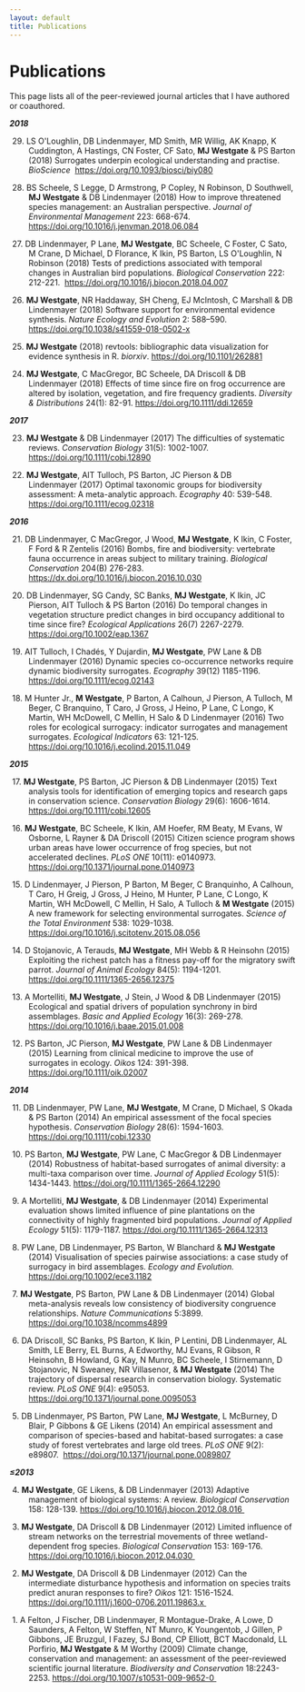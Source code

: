 ```yaml
---
layout: default
title: Publications
---
```

# Publications
This page lists all of the peer-reviewed journal articles that I have authored or coauthored.

<em><strong>2018</strong></em>
<p style="margin-left: .35in; text-indent: -.3in;">
  29. LS O'Loughlin, DB Lindenmayer, MD Smith, MR Willig, AK Knapp, K Cuddington, A Hastings, CN Foster, CF Sato, <strong>MJ Westgate</strong> & PS Barton (2018) Surrogates underpin ecological understanding and practise. <em>BioScience</em> 
    <a href="https://doi.org/10.1093/biosci/biy080" target="_blank" rel="noopener">
      https://doi.org/10.1093/biosci/biy080
    </a>
</p>
<p style="margin-left: .35in; text-indent: -.3in;">
  28. BS Scheele, S Legge, D Armstrong, P Copley, N Robinson, D Southwell, <strong>MJ Westgate</strong> & DB Lindenmayer (2018) How to improve threatened species management: an Australian perspective. <em>Journal of Environmental Management</em> 223: 668-674.
  <a href="https://doi.org/10.1016/j.jenvman.2018.06.084" target="_blank" rel="noopener">
    https://doi.org/10.1016/j.jenvman.2018.06.084
  </a>
</p>
<p style="margin-left: .35in; text-indent: -.3in;">
  27. DB Lindenmayer, P Lane, <strong>MJ Westgate</strong>, BC Scheele, C Foster, C Sato, M Crane, D Michael, D Florance, K Ikin, PS Barton, LS O'Loughlin, N Robinson (2018) Tests of predictions associated with temporal changes in Australian bird populations. <em>Biological Conservation</em> 222: 212-221. 
  <a href="https://doi.org/10.1016/j.biocon.2018.04.007" target="_blank" rel="noopener">
    https://doi.org/10.1016/j.biocon.2018.04.007
  </a>
</p>
<p style="margin-left: .35in; text-indent: -.3in;">
  26. <strong>MJ Westgate</strong>, NR Haddaway, SH Cheng, EJ McIntosh, C Marshall & DB Lindenmayer (2018) Software support for environmental evidence synthesis. <em>Nature Ecology and Evolution</em> 2: 588–590.
  <a href="https://doi.org/10.1038/s41559-018-0502-x" target="_blank" rel="noopener">
    https://doi.org/10.1038/s41559-018-0502-x
  </a>
</p>
<p style="margin-left: .35in; text-indent: -.3in;">
  25. <strong>MJ Westgate</strong> (2018) revtools: bibliographic data visualization for evidence synthesis in R. <em>biorxiv</em>.
  <a href="https://doi.org/10.1101/262881" target="_blank" rel="noopener">
    https://doi.org/10.1101/262881
  </a>
</p>
<p style="margin-left: .35in; text-indent: -.3in;">
  24. <strong>MJ Westgate</strong>, C MacGregor, BC Scheele, DA Driscoll & DB Lindenmayer (2018) Effects of time since fire on frog occurrence are altered by isolation, vegetation, and fire frequency gradients. <em>Diversity & Distributions</em> 24(1): 82-91.
  <a href="https://doi.org/10.1111/ddi.12659" target="_blank" rel="noopener">
    https://doi.org/10.1111/ddi.12659
  </a>
</p>
<em><strong>2017</strong></em>
<p style="margin-left: .35in; text-indent: -.3in;">
  23. <strong>MJ Westgate</strong> & DB Lindenmayer (2017) The difficulties of systematic reviews. <em>Conservation Biology</em> 31(5): 1002-1007.
  <a href="https://doi.org/10.1111/cobi.12890" target="_blank" rel="noopener">
    https://doi.org/10.1111/cobi.12890
  </a>
</p>
<p style="margin-left: .35in; text-indent: -.3in;">
  22. <strong>MJ Westgate</strong>, AIT Tulloch, PS Barton, JC Pierson & DB Lindenmayer (2017) Optimal taxonomic groups for biodiversity assessment: A meta-analytic approach. <em>Ecography</em> 40: 539-548. <a href="https://doi.org/10.1111/ecog.02318" target="_blank" rel="noopener">
    https://doi.org/10.1111/ecog.02318
  </a>
</p>
<em><strong>2016</strong></em>
<p style="margin-left: .35in; text-indent: -.3in;">
  21. DB Lindenmayer, C MacGregor, J Wood, <strong>MJ Westgate</strong>, K Ikin, C Foster, F Ford & R Zentelis (2016) Bombs, fire and biodiversity: vertebrate fauna occurrence in areas subject to military training. <em>Biological Conservation</em> 204(B) 276-283.
  <a href="https://dx.doi.org/10.1016/j.biocon.2016.10.030" target="_blank" rel="noopener">
    https://dx.doi.org/10.1016/j.biocon.2016.10.030
  </a>
</p>
<p style="margin-left: .35in; text-indent: -.3in;">
  20. DB Lindenmayer, SG Candy, SC Banks, <strong>MJ Westgate</strong>, K Ikin, JC Pierson, AIT Tulloch & PS Barton (2016) Do temporal changes in vegetation structure predict changes in bird occupancy additional to time since fire? <em>Ecological Applications</em> 26(7) 2267-2279.
  <a href="https://doi.org/10.1002/eap.1367" target="_blank" rel="noopener">
    https://doi.org/10.1002/eap.1367
  </a>
</p>
<p style="margin-left: .35in; text-indent: -.3in;">
  19. AIT Tulloch, I Chadés, Y Dujardin, <strong>MJ Westgate</strong>, PW Lane & DB Lindenmayer (2016) Dynamic species co-occurrence networks require dynamic biodiversity surrogates. <em>Ecography</em> 39(12) 1185-1196. 
  <a href="https://doi.org/10.1111/ecog.02143" target="_blank" rel="noopener">
    https://doi.org/10.1111/ecog.02143
  </a>
</p>
<p style="margin-left: .35in; text-indent: -.3in;">
  18. M Hunter Jr., <strong>M Westgate</strong>, P Barton, A Calhoun, J Pierson, A Tulloch, M Beger, C Branquino, T Caro, J Gross, J Heino, P Lane, C Longo, K Martin, WH McDowell, C Mellin, H Salo & D Lindenmayer (2016) Two roles for ecological surrogacy: indicator surrogates and management surrogates. <em>Ecological Indicators </em>63: 121-125. 
  <a href="https://doi.org/10.1016/j.ecolind.2015.11.049" target="_blank" rel="noopener">
    https://doi.org/10.1016/j.ecolind.2015.11.049
  </a>
</p>
<em><strong>2015</strong></em>
<p style="margin-left: .35in; text-indent: -.3in;">
  17. <strong>MJ Westgate</strong>, PS Barton, JC Pierson & DB Lindenmayer (2015) Text analysis tools for identification of emerging topics and research gaps in conservation science. <em>Conservation Biology</em> 29(6): 1606-1614.
  <a href="https://doi.org/10.1111/cobi.12605" target="_blank" rel="noopener">
    https://doi.org/10.1111/cobi.12605
  </a>
</p>
<p style="margin-left: .35in; text-indent: -.3in;">
  16. <strong>MJ Westgate</strong>, BC Scheele, K Ikin, AM Hoefer, RM Beaty, M Evans, W Osborne, L Rayner & DA Driscoll (2015) Citizen science program shows urban areas have lower occurrence of frog species, but not accelerated declines. <em>PLoS ONE</em> 10(11): e0140973. 
  <a href="https://doi.org/10.1371/journal.pone.0140973" target="_blank" rel="noopener">
    https://doi.org/10.1371/journal.pone.0140973
  </a>
</p>
<p style="margin-left: .35in; text-indent: -.3in;">
  15. D Lindenmayer, J Pierson, P Barton, M Beger, C Branquinho, A Calhoun, T Caro, H Greig, J Gross, J Heino, M Hunter, P Lane, C Longo, K Martin, WH McDowell, C Mellin, H Salo, A Tulloch & <strong>M Westgate</strong> (2015) A new framework for selecting environmental surrogates. <em>Science of the Total Environment</em> 538: 1029-1038.
  <a href="https://doi.org/10.1016/j.scitotenv.2015.08.056" target="_blank" rel="noopener">
    https://doi.org/10.1016/j.scitotenv.2015.08.056
  </a>
</p>
<p style="margin-left: .35in; text-indent: -.3in;">
  14. D Stojanovic, A Terauds, <strong>MJ Westgate</strong>, MH Webb & R Heinsohn (2015) Exploiting the richest patch has a fitness pay-off for the migratory swift parrot. <em>Journal of Animal Ecology</em> 84(5): 1194-1201. 
  <a href="https://doi.org/10.1111/1365-2656.12375" target="_blank" rel="noopener">
    https://doi.org/10.1111/1365-2656.12375
  </a>
</p>
<p style="margin-left: .35in; text-indent: -.3in;">
  13. A Mortelliti, <strong>MJ Westgate</strong>, J Stein, J Wood & DB Lindenmayer (2015) Ecological and spatial drivers of population synchrony in bird assemblages. <em>Basic and Applied Ecology</em> 16(3): 269-278.
  <a href="https://doi.org/10.1016/j.baae.2015.01.008" target="_blank" rel="noopener">
    https://doi.org/10.1016/j.baae.2015.01.008
  </a>
</p>
<p style="margin-left: .35in; text-indent: -.3in;">
  12. PS Barton, JC Pierson, <strong>MJ Westgate</strong>, PW Lane & DB Lindenmayer (2015) Learning from clinical medicine to improve the use of surrogates in ecology. <em>Oikos</em> 124: 391-398.
  <a href="https://doi.org/10.1111/oik.02007" target="_blank" rel="noopener">
    https://doi.org/10.1111/oik.02007
  </a>
</p>
<em><strong>2014</strong></em>
<p style="margin-left: .35in; text-indent: -.3in;">
  11. DB Lindenmayer, PW Lane, <strong>MJ Westgate</strong>, M Crane, D Michael, S Okada & PS Barton (2014) An empirical assessment of the focal species hypothesis. <em>Conservation Biology</em> 28(6): 1594-1603. 
  <a href="https://doi.org/10.1111/cobi.12330" target="_blank" rel="noopener">
    https://doi.org/10.1111/cobi.12330
  </a>
</p>
<p style="margin-left: .35in; text-indent: -.3in;">
  10. PS Barton, <strong>MJ Westgate</strong>, PW Lane, C MacGregor & DB Lindenmayer (2014) Robustness of habitat-based surrogates of animal diversity: a multi-taxa comparison over time. <em>Journal of Applied Ecology</em> 51(5): 1434-1443.
  <a href="https://doi.org/10.1111/1365-2664.12290" target="_blank" rel="noopener">
    https://doi.org/10.1111/1365-2664.12290
  </a>
</p>
<p style="margin-left: .35in; text-indent: -.3in;">
  9. A Mortelliti, <strong>MJ Westgate</strong>, & DB Lindenmayer (2014) Experimental evaluation shows limited influence of pine plantations on the connectivity of highly fragmented bird populations. <em>Journal of Applied Ecology</em> 51(5): 1179-1187.
  <a href="https://doi.org/10.1111/1365-2664.12313" target="_blank" rel="noopener">
    https://doi.org/10.1111/1365-2664.12313
  </a>
</p>
<p style="margin-left: .35in; text-indent: -.3in;">
  8. PW Lane, DB Lindenmayer, PS Barton, W Blanchard & <strong>MJ Westgate</strong> (2014) Visualisation of species pairwise associations: a case study of surrogacy in bird assemblages. <em>Ecology and Evolution.</em> 
  <a href="https://doi.org/10.1002/ece3.1182" target="_blank" rel="noopener">
    https://doi.org/10.1002/ece3.1182
  </a>
</p>
<p style="margin-left: .35in; text-indent: -.3in;">
  7. <strong>MJ Westgate</strong>, PS Barton, PW Lane & DB Lindenmayer (2014) Global meta-analysis reveals low consistency of biodiversity congruence relationships. <em>Nature Communications</em> 5:3899.
  <a href="https://doi.org/10.1038/ncomms4899" target="_blank" rel="noopener">
    https://doi.org/10.1038/ncomms4899
  </a>
</p>
<p style="margin-left: .35in; text-indent: -.3in;">
  6. DA Driscoll, SC Banks, PS Barton, K Ikin, P Lentini, DB Lindenmayer, AL Smith, LE Berry, EL Burns, A Edworthy, MJ Evans, R Gibson, R Heinsohn, B Howland, G Kay, N Munro, BC Scheele, I Stirnemann, D Stojanovic, N Sweaney, NR Villasenor, & <strong>MJ Westgate</strong> (2014) The trajectory of dispersal research in conservation biology. Systematic review. <i>PLoS ONE</i> 9(4): e95053.
  <a href="https://doi.org/10.1371/journal.pone.0095053" target="_blank" rel="noopener">
    https://doi.org/10.1371/journal.pone.0095053
  </a>
</p>
<p style="margin-left: .35in; text-indent: -.3in;">
  5. DB Lindenmayer, PS Barton, PW Lane, <b>MJ</b> <b>Westgate</b>, L McBurney, D Blair, P Gibbons & GE Likens (2014) An empirical assessment and comparison of species-based and habitat-based surrogates: a case study of forest vertebrates and large old trees. <i>PLoS ONE</i> 9(2): e89807. 
  <a href="https://doi.org/10.1371/journal.pone.0089807" target="_blank" rel="noopener">
    https://doi.org/10.1371/journal.pone.0089807
  </a>
</p>
<em><strong>≤2013</strong></em>
<p style="margin-left: .35in; text-indent: -.3in;">
  4. <strong>MJ Westgate</strong>, GE Likens, & DB Lindenmayer (2013) Adaptive management of biological systems: A review. <em>Biological Conservation</em> 158: 128-139.
  <a href="https://doi.org/10.1016/j.biocon.2012.08.016" target="_blank" rel="noopener">
    https://doi.org/10.1016/j.biocon.2012.08.016
  </a> &nbsp;
  <a href="https://mjwestgate.github.io/assets/docs/Westgate_2013_BiolCons.pdf" title="PDF">
    <i class="fa fa-file-pdf-o fa-lg" style="color:#727272"></i>
  </a>
</p>
<p style="margin-left: .35in; text-indent: -.3in;">
  3. <strong>MJ Westgate</strong>, DA Driscoll & DB Lindenmayer (2012) Limited influence of stream networks on the terrestrial movements of three wetland-dependent frog species. <em>Biological Conservation</em> 153: 169-176.
  <a href="https://doi.org/10.1016/j.biocon.2012.04.030" target="_blank" rel="noopener">
    https://doi.org/10.1016/j.biocon.2012.04.030
  </a> &nbsp;
  <a href="https://mjwestgate.github.io/assets/docs/Westgate_2012_BiolCons.pdf" title="PDF">
    <i class="fa fa-file-pdf-o fa-lg" style="color:#727272"></i>
  </a>
</p>
<p style="margin-left: .35in; text-indent: -.3in;">
  2. <strong>MJ Westgate</strong>, DA Driscoll & DB Lindenmayer (2012) Can the intermediate disturbance hypothesis and information on species traits predict anuran responses to fire? <em>Oikos</em> 121: 1516-1524.
  <a href="https://doi.org/10.1111/j.1600-0706.2011.19863.x" target="_blank" rel="noopener">
    https://doi.org/10.1111/j.1600-0706.2011.19863.x
  </a> &nbsp;
  <a href="https://mjwestgate.github.io/assets/docs/Westgate_2012_Oikos.pdf" title="PDF">
    <i class="fa fa-file-pdf-o fa-lg" style="color:#727272"></i>
  </a>
</p>
<p style="margin-left: .35in; text-indent: -.3in;">
  1. A Felton, J Fischer, DB Lindenmayer, R Montague-Drake, A Lowe, D Saunders, A Felton, W Steffen, NT Munro, K Youngentob, J Gillen, P Gibbons, JE Bruzgul, I Fazey, SJ Bond, CP Elliott, BCT Macdonald, LL Porfirio,<strong> MJ Westgate</strong> & M Worthy (2009) Climate change, conservation and management: an assessment of the peer-reviewed scientific journal literature. <em>Biodiversity and Conservation</em> 18:2243-2253.
  <a href="https://doi.org/10.1007/s10531-009-9652-0" target="_blank" rel="noopener">
    https://doi.org/10.1007/s10531-009-9652-0
  </a> &nbsp;
  <a href="https://mjwestgate.github.io/assets/docs/Felton_2009_BiodivCons.pdf" title="Westgate et al. 2012 PDF">
    <i class="fa fa-file-pdf-o fa-lg" style="color:#727272"></i>
  </a>
</p>

